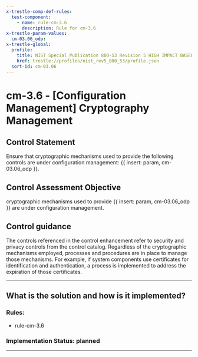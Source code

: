 ```yaml
---
x-trestle-comp-def-rules:
  test-component:
    - name: rule-cm-3.6
      description: Rule for cm-3.6
x-trestle-param-values:
  cm-03.06_odp:
x-trestle-global:
  profile:
    title: NIST Special Publication 800-53 Revision 5 HIGH IMPACT BASELINE
    href: trestle://profiles/nist_rev5_800_53/profile.json
  sort-id: cm-03.06
---
```


# cm-3.6 - \[Configuration Management\] Cryptography Management

## Control Statement

Ensure that cryptographic mechanisms used to provide the following controls are under configuration management: {{ insert: param, cm-03.06_odp }}.

## Control Assessment Objective

cryptographic mechanisms used to provide {{ insert: param, cm-03.06_odp }} are under configuration management.

## Control guidance

The controls referenced in the control enhancement refer to security and privacy controls from the control catalog. Regardless of the cryptographic mechanisms employed, processes and procedures are in place to manage those mechanisms. For example, if system components use certificates for identification and authentication, a process is implemented to address the expiration of those certificates.

______________________________________________________________________

## What is the solution and how is it implemented?

<!-- For implementation status enter one of: implemented, partial, planned, alternative, not-applicable -->

<!-- Note that the list of rules under ### Rules: is read-only and changes will not be captured after assembly to JSON -->

<!-- Add control implementation description here for control: cm-3.6 -->

### Rules:

  - rule-cm-3.6

### Implementation Status: planned

______________________________________________________________________
